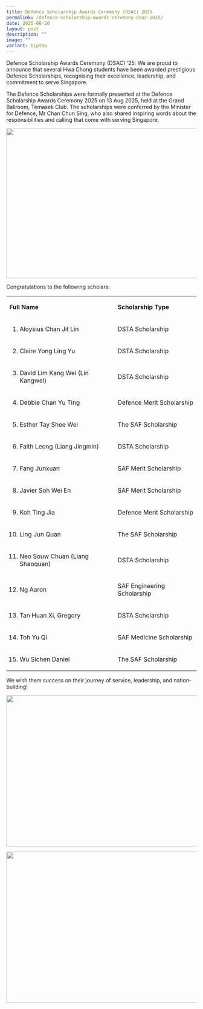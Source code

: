 ```yaml
---
title: Defence Scholarship Awards Ceremony (DSAC) 2025
permalink: /defence-scholarship-awards-ceremony-dsac-2025/
date: 2025-08-20
layout: post
description: ""
image: ""
variant: tiptap
---
```

<p>Defence Scholarship Awards Ceremony (DSAC) ‘25: We are proud to announce
that several Hwa Chong students have been awarded prestigious Defence Scholarships,
recognising their excellence, leadership, and commitment to serve Singapore.&nbsp;</p>
<p>The Defence Scholarships were formally presented at the Defence Scholarship
Awards Ceremony 2025 on 13 Aug 2025, held at the Grand Ballroom, Temasek
Club. The scholarships were conferred by the Minister for Defence, Mr Chan
Chun Sing, who also shared inspiring words about the responsibilities and
calling that come with serving Singapore.</p>
<div class="isomer-image-wrapper">
<img style="margin-left:0px;margin-top:0px;" height="396" width="624" src="https://lh7-rt.googleusercontent.com/docsz/AD_4nXfNEyYRQg6DFqnDG79NU9xVL7iMa1eenIP7Wllx7kK2-jkQJ6n4CWIFEYyAm4FZDckYa3eZoMoWGYze5BHl86Pf2f5H07Zwk7C0hNyeFzQ6-2cn1QtJXt_ztXDHTL7wLDipvcDvvg?key=QB6L0CBVj8WkbGB_dSNQqA">
</div>
<p>Congratulations to the following scholars:</p>
<table style="minWidth: 50px">
<colgroup>
<col>
<col>
</colgroup>
<tbody>
<tr>
<td rowspan="1" colspan="1">
<p><strong>Full Name</strong>
</p>
</td>
<td rowspan="1" colspan="1">
<p><strong>Scholarship Type</strong>
</p>
</td>
</tr>
<tr>
<td rowspan="1" colspan="1">
<ol>
<li>
<p>Aloysius Chan Jit Lin</p>
</li>
</ol>
</td>
<td rowspan="1" colspan="1">
<p>DSTA Scholarship</p>
</td>
</tr>
<tr>
<td rowspan="1" colspan="1">
<ol start="2">
<li>
<p>Claire Yong Ling Yu</p>
</li>
</ol>
</td>
<td rowspan="1" colspan="1">
<p>DSTA Scholarship</p>
</td>
</tr>
<tr>
<td rowspan="1" colspan="1">
<ol start="3">
<li>
<p>David Lim Kang Wei (Lin Kangwei)</p>
</li>
</ol>
</td>
<td rowspan="1" colspan="1">
<p>DSTA Scholarship</p>
</td>
</tr>
<tr>
<td rowspan="1" colspan="1">
<ol start="4">
<li>
<p>Debbie Chan Yu Ting</p>
</li>
</ol>
</td>
<td rowspan="1" colspan="1">
<p>Defence Merit Scholarship</p>
</td>
</tr>
<tr>
<td rowspan="1" colspan="1">
<ol start="5">
<li>
<p>Esther Tay Shee Wei</p>
</li>
</ol>
</td>
<td rowspan="1" colspan="1">
<p>The SAF Scholarship</p>
</td>
</tr>
<tr>
<td rowspan="1" colspan="1">
<ol start="6">
<li>
<p>Faith Leong (Liang Jingmin)</p>
</li>
</ol>
</td>
<td rowspan="1" colspan="1">
<p>DSTA Scholarship</p>
</td>
</tr>
<tr>
<td rowspan="1" colspan="1">
<ol start="7">
<li>
<p>Fang Junxuan</p>
</li>
</ol>
</td>
<td rowspan="1" colspan="1">
<p>SAF Merit Scholarship</p>
</td>
</tr>
<tr>
<td rowspan="1" colspan="1">
<ol start="8">
<li>
<p>Javier Soh Wei En</p>
</li>
</ol>
</td>
<td rowspan="1" colspan="1">
<p>SAF Merit Scholarship</p>
</td>
</tr>
<tr>
<td rowspan="1" colspan="1">
<ol start="9">
<li>
<p>Koh Ting Jia</p>
</li>
</ol>
</td>
<td rowspan="1" colspan="1">
<p>Defence Merit Scholarship</p>
</td>
</tr>
<tr>
<td rowspan="1" colspan="1">
<ol start="10">
<li>
<p>Ling Jun Quan</p>
</li>
</ol>
</td>
<td rowspan="1" colspan="1">
<p>The SAF Scholarship</p>
</td>
</tr>
<tr>
<td rowspan="1" colspan="1">
<ol start="11">
<li>
<p>Neo Souw Chuan (Liang Shaoquan)</p>
</li>
</ol>
</td>
<td rowspan="1" colspan="1">
<p>DSTA Scholarship</p>
</td>
</tr>
<tr>
<td rowspan="1" colspan="1">
<ol start="12">
<li>
<p>Ng Aaron</p>
</li>
</ol>
</td>
<td rowspan="1" colspan="1">
<p>SAF Engineering Scholarship</p>
</td>
</tr>
<tr>
<td rowspan="1" colspan="1">
<ol start="13">
<li>
<p>Tan Huan Xi, Gregory</p>
</li>
</ol>
</td>
<td rowspan="1" colspan="1">
<p>DSTA Scholarship</p>
</td>
</tr>
<tr>
<td rowspan="1" colspan="1">
<ol start="14">
<li>
<p>Toh Yu Qi</p>
</li>
</ol>
</td>
<td rowspan="1" colspan="1">
<p>SAF Medicine Scholarship</p>
</td>
</tr>
<tr>
<td rowspan="1" colspan="1">
<ol start="15">
<li>
<p>Wu Sichen Daniel</p>
</li>
</ol>
</td>
<td rowspan="1" colspan="1">
<p>The SAF Scholarship</p>
</td>
</tr>
</tbody>
</table>
<p>We wish them success on their journey of service, leadership, and nation-building!</p>
<div class="isomer-image-wrapper">
<img style="margin-left:0px;margin-top:0px;" height="399" width="624" src="https://lh7-rt.googleusercontent.com/docsz/AD_4nXcLD5eicHIFive5eqkrMw13GyBT21A55T0N6jMRsoYt1y6rFWg_6k9lxUFJbqPQLD7p5260NcvEMENeU-ISvlp42eFOAO3X2ulsfZ3OqmCgcvJyvnSUERjZRii64bUxVnCw1sHzZw?key=QB6L0CBVj8WkbGB_dSNQqA">
</div>
<p></p>
<div class="isomer-image-wrapper">
<img style="margin-left:0px;margin-top:0px;" height="399" width="624" src="https://lh7-rt.googleusercontent.com/docsz/AD_4nXfGfP-1cLgAhF-uUevNPZd2ZHd0oe7dlJw_dtInZdl0oFT2ilWB19tM7hifrSzdrW5mgU-KROm6ZrANYJzPCn93bnBJXnZSug-zXXg42-Vw7JlLpLsqTyBIMzaxb8G8C95CeN-ITw?key=QB6L0CBVj8WkbGB_dSNQqA">
</div>
<p></p>